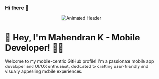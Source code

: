 ### Hi there 👋

<!-- Header with Animation -->
<p align="center">
  <img src="[link-to-your-animated-header-gif](https://github.com/mahee510/mahee510/blob/main/dev.json)" alt="Animated Header"/>
</p>

# 👋 Hey, I'm Mahendran K - Mobile Developer! 📱✨

Welcome to my mobile-centric GitHub profile! I'm a passionate mobile app developer and UI/UX enthusiast, dedicated to crafting user-friendly and visually appealing mobile experiences.
<!--
## 🌟 About Me

🎓 I hold a degree in [Your Field of Study] and have been exploring the world of mobile development since [Year You Started]. My journey began with [Your First Mobile Development Experience] and I've been hooked ever since. I find joy in creating pixel-perfect UIs that make users' lives easier.

## 🚀 Mobile Magic

- **Platform:** Primarily focused on [Platform 1] and [Platform 2]
- **Languages:** Proficient in [Language 1], [Language 2]
- **Frameworks:** Experienced with [Framework 1], [Framework 2]
- **Design Tools:** Adobe XD, Sketch, Figma
- **Version Control:** Git, GitHub
- **App Deployment:** App Store Connect, Google Play Console

## 💼 Work & Projects

- **[Current Job Title]:** [Company Name], [Duration]
  - Currently working on [Project Name], where I'm responsible for [Your Role/Contribution].
- **[Previous Job Title]:** [Company Name], [Duration]
  - Successfully led the development of [Project Name], resulting in [Achievement/Impact].

## 📱 Mobile Marvels

Check out some of my mobile projects that I'm proud of:

- **[Project Name 1](link-to-project-1):** A [Brief Description of the Project], showcasing my skills in [Skills Used].
- **[Project Name 2](link-to-project-2):** Designed a stunning UI for [App Name], focusing on [UI/UX Features].

## 🌐 Connect with Me

Let's connect and discuss mobile development, UI design, and more:
- [LinkedIn](https://www.linkedin.com/in/yourusername)
- [Twitter](https://twitter.com/yourusername)
- [Portfolio Website](https://www.yourwebsite.com)

## 📝 Blog & Learning

I share my insights and knowledge on mobile development on my blog. Check out my latest articles:
- [Title of Blog Post 1](link-to-post-1): Exploring [Topic] in mobile app development.
- [Title of Blog Post 2](link-to-post-2): Tips for creating responsive UI designs.

## 🎮 Hobbies & Beyond

When I'm not coding, I'm [Your Hobbies]. I believe these activities fuel my creativity and help me think outside the box in my projects.

## 📫 Reach Out

Have questions, project ideas, or just want to chat about the latest mobile trends? Feel free to email me at [Your Email Address]. Let's create something amazing together!

> "In a world of touchscreens, I craft experiences that touch the heart." - [Your Name]
> --!>
